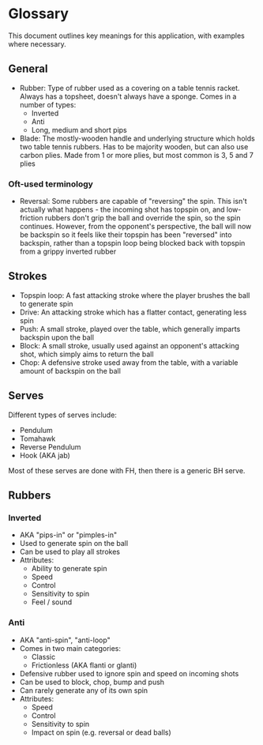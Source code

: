 # Glossary

This document outlines key meanings for this application, with examples where necessary.

## General

- Rubber: Type of rubber used as a covering on a table tennis racket. Always has a topsheet, doesn't always have a sponge. Comes in a number of types:
    - Inverted
    - Anti
    - Long, medium and short pips
- Blade: The mostly-wooden handle and underlying structure which holds two table tennis rubbers. Has to be majority wooden, but can also use carbon plies. Made from 1 or more plies, but most common is 3, 5 and 7 plies

### Oft-used terminology
- Reversal: Some rubbers are capable of "reversing" the spin. This isn't actually what happens - the incoming shot has topspin on, and low-friction rubbers don't grip the ball and override the spin, so the spin continues. However, from the opponent's perspective, the ball will now be backspin so it feels like their topspin has been "reversed" into backspin, rather than a topspin loop being blocked back with topspin from a grippy inverted rubber

## Strokes
- Topspin loop: A fast attacking stroke where the player brushes the ball to generate spin
- Drive: An attacking stroke which has a flatter contact, generating less spin
- Push: A small stroke, played over the table, which generally imparts backspin upon the ball
- Block: A small stroke, usually used against an opponent's attacking shot, which simply aims to return the ball
- Chop: A defensive stroke used away from the table, with a variable amount of backspin on the ball

## Serves
Different types of serves include:

- Pendulum
- Tomahawk
- Reverse Pendulum
- Hook (AKA jab)

Most of these serves are done with FH, then there is a generic BH serve.

## Rubbers

### Inverted
- AKA "pips-in" or "pimples-in"
- Used to generate spin on the ball
- Can be used to play all strokes
- Attributes:
  - Ability to generate spin
  - Speed
  - Control
  - Sensitivity to spin
  - Feel / sound

### Anti
- AKA "anti-spin", "anti-loop"
- Comes in two main categories:
  - Classic
  - Frictionless (AKA flanti or glanti)
- Defensive rubber used to ignore spin and speed on incoming shots
- Can be used to block, chop, bump and push
- Can rarely generate any of its own spin
- Attributes:
  - Speed
  - Control
  - Sensitivity to spin
  - Impact on spin (e.g. reversal or dead balls)
